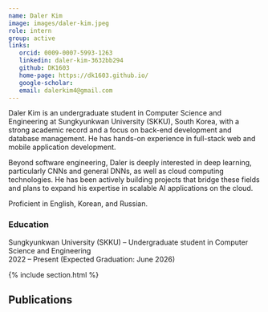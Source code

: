 ```yaml
---
name: Daler Kim
image: images/daler-kim.jpeg
role: intern
group: active
links:
   orcid: 0009-0007-5993-1263
   linkedin: daler-kim-3632bb294
   github: DK1603
   home-page: https://dk1603.github.io/
   google-scholar: 
   email: dalerkim4@gmail.com
---
```


Daler Kim is an undergraduate student in Computer Science and Engineering at Sungkyunkwan University (SKKU), South Korea, with a strong academic record and a focus on back-end development and database management. He has hands-on experience in full-stack web and mobile application development.

Beyond software engineering, Daler is deeply interested in deep learning, particularly CNNs and general DNNs, as well as cloud computing technologies. He has been actively building projects that bridge these fields and plans to expand his expertise in scalable AI applications on the cloud.

Proficient in English, Korean, and Russian. 

### Education
Sungkyunkwan University (SKKU) – Undergraduate student in Computer Science and Engineering <br>
2022 – Present
(Expected Graduation: June 2026)

{% include section.html %}

## Publications

<!-- No publications listed yet -->